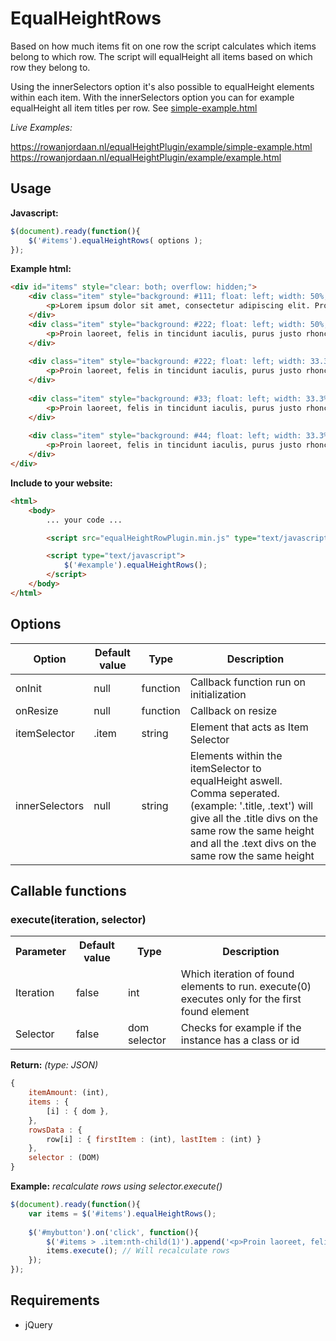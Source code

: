 # EqualHeightRows

Based on how much items fit on one row the script calculates which items belong to which row. The script will equalHeight all items based on which row they belong to.

Using the innerSelectors option it's also possible to equalHeight elements within each item. With the innerSelectors option you can for example equalHeight all item titles per row. See [simple-example.html](example/simple-example.html)

*Live Examples:*

https://rowanjordaan.nl/equalHeightPlugin/example/simple-example.html
https://rowanjordaan.nl/equalHeightPlugin/example/example.html

## Usage

**Javascript:**
```javascript
$(document).ready(function(){
    $('#items').equalHeightRows( options );
});
```

**Example html:**
```html
<div id="items" style="clear: both; overflow: hidden;">
    <div class="item" style="background: #111; float: left; width: 50%;">
        <p>Lorem ipsum dolor sit amet, consectetur adipiscing elit. Proin laoreet, felis in tincidunt iaculis, purus justo rhoncus nisi, id aliquet.</p>
    </div>
    <div class="item" style="background: #222; float: left; width: 50%;">
        <p>Proin laoreet, felis in tincidunt iaculis, purus justo rhoncus nisi, id aliquet.</p>
    </div>
    
    <div class="item" style="background: #222; float: left; width: 33.3%;">
        <p>Proin laoreet, felis in tincidunt iaculis, purus justo rhoncus nisi, id aliquet.</p>
    </div>
    
    <div class="item" style="background: #33; float: left; width: 33.3%;">
        <p>Proin laoreet, felis in tincidunt iaculis, purus justo rhoncus nisi, id aliquet.</p>
    </div>
    
    <div class="item" style="background: #44; float: left; width: 33.3%;">
        <p>Proin laoreet, felis in tincidunt iaculis, purus justo rhoncus nisi, id aliquet.</p>
    </div>
</div>
```

**Include to your website:**
```html
<html>
    <body>
        ... your code ...

        <script src="equalHeightRowPlugin.min.js" type="text/javascript"></script>

        <script type="text/javascript">
            $('#example').equalHeightRows();
        </script>
    </body>
</html>
```

## Options

| Option | Default value | Type | Description |
| --- | --- | --- | --- |
| onInit | null | function | Callback function run on initialization |
| onResize | null | function | Callback on resize |
| itemSelector | .item | string |Element that acts as Item Selector |
| innerSelectors | null | string | Elements within the itemSelector to equalHeight aswell. Comma seperated. (example: '.title, .text') will give all the .title divs on the same row the same height and all the .text divs on the same row the same height |

## Callable functions

### execute(iteration, selector)

<table>
    <tr>
        <th>Parameter</th>
        <th>Default value</th>
        <th>Type</th>
        <th>Description</th>
    </tr>
    <tr>
        <td>Iteration</td>
        <td>false</td>
        <td>int</td>
        <td>Which iteration of found elements to run. execute(0) executes only for the first found element</td>
    </tr>
    <tr>
        <td>Selector</td>
        <td>false</td>
        <td>dom selector</td>
        <td>Checks for example if the instance has a class or id</td>
    </tr>
</table>

**Return:** *(type: JSON)*
```javascript
{
    itemAmount: (int),
    items : { 
        [i] : { dom },
    },
    rowsData : { 
        row[i] : { firstItem : (int), lastItem : (int) }
    },
    selector : (DOM)
}
```

**Example:**
*recalculate rows using selector.execute()*
```javascript
$(document).ready(function(){
    var items = $('#items').equalHeightRows();
    
    $('#mybutton').on('click', function(){
        $('#items > .item:nth-child(1)').append('<p>Proin laoreet, felis in tincidunt iaculis, purus justo rhoncus nisi, id aliquet.</p>');
        items.execute(); // Will recalculate rows
    });
});
```

## Requirements
- jQuery
